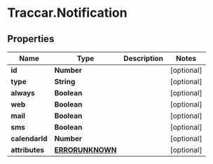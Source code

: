 # Traccar.Notification

## Properties
Name | Type | Description | Notes
------------ | ------------- | ------------- | -------------
**id** | **Number** |  | [optional] 
**type** | **String** |  | [optional] 
**always** | **Boolean** |  | [optional] 
**web** | **Boolean** |  | [optional] 
**mail** | **Boolean** |  | [optional] 
**sms** | **Boolean** |  | [optional] 
**calendarId** | **Number** |  | [optional] 
**attributes** | [**ERRORUNKNOWN**](ERRORUNKNOWN.md) |  | [optional] 


